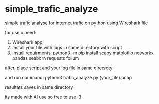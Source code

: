 # simple_trafic_analyze

simple trafic analyse for internet trafic on python using Wireshark file

for use u need: 
1. Wireshark app
2. install your file with logs in same directory with script
3. install requirments: python3 -m pip install scapy matplotlib networkx pandas seaborn requests folium

after, place script and your log file in same direcroty

and run command: python3 trafic_analyze.py (your_file).pcap

resultats saves in same directory

its made with AI use so free to use :3
